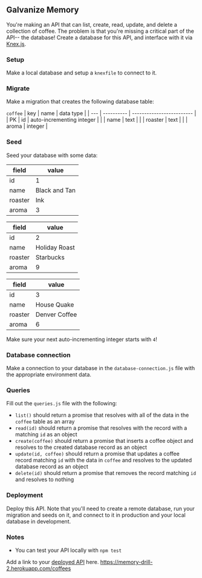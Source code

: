 ## Galvanize Memory

You're making an API that can list, create, read, update, and delete a collection of coffee. The problem is that you're missing a critical part of the API-- the database! Create a database for this API, and interface with it via [Knex.js](https://knexjs.org).

### Setup

Make a local database and setup a `knexfile` to connect to it.

### Migrate

Make a migration that creates the following database table:

`coffee`
| key | name | data type |
| --- | ---------- | ------------------------- |
| PK | id | auto-incrementing integer |
| | name | text |
| | roaster | text |
| | aroma | integer |

### Seed

Seed your database with some data:

| field   | value         |
| ------- | ------------- |
| id      | 1             |
| name    | Black and Tan |
| roaster | Ink           |
| aroma   | 3             |

| field   | value         |
| ------- | ------------- |
| id      | 2             |
| name    | Holiday Roast |
| roaster | Starbucks     |
| aroma   | 9             |

| field   | value         |
| ------- | ------------- |
| id      | 3             |
| name    | House Quake   |
| roaster | Denver Coffee |
| aroma   | 6             |

Make sure your next auto-incrementing integer starts with `4`!

### Database connection

Make a connection to your database in the `database-connection.js` file with the appropriate environment data.

### Queries

Fill out the `queries.js` file with the following:

* `list()` should return a promise that resolves with all of the data in the `coffee` table as an array
* `read(id)` should return a promise that resolves with the record with a matching `id` as an object
* `create(coffee)` should return a promise that inserts a coffee object and resolves to the created database record as an object
* `update(id, coffee)` should return a promise that updates a coffee record matching `id` with the data in `coffee` and resolves to the updated database record as an object
* `delete(id)` should return a promise that removes the record matching `id` and resolves to nothing

### Deployment

Deploy this API. Note that you'll need to create a remote database, run your migration and seeds on it, and connect to it in production and your local database in development.

### Notes

* You can test your API locally with `npm test`

Add a link to your [deployed API]() here. https://memory-drill-2.herokuapp.com/coffees
